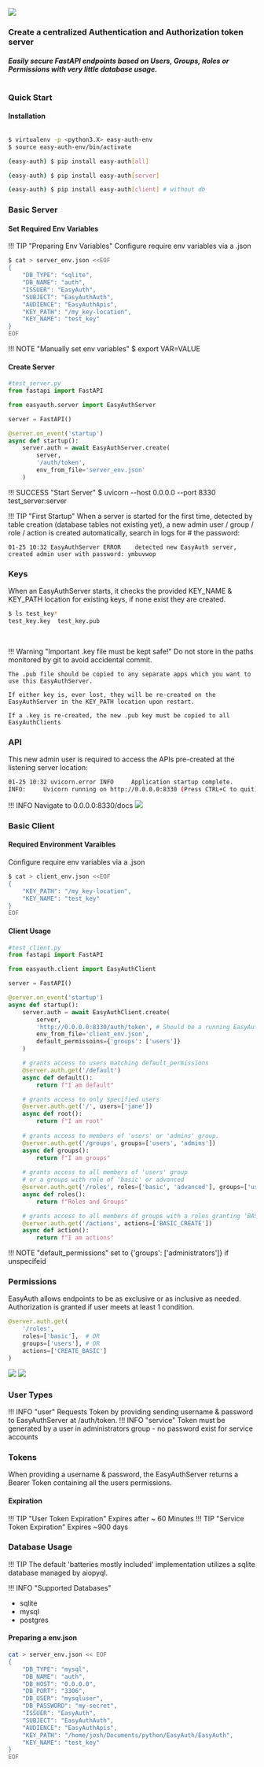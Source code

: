 ![](./images/logo_t.png)
<br>

<h3>Create a centralized Authentication and Authorization token server </h3>

<h5>Easily secure FastAPI endpoints based on Users, Groups, Roles or Permissions with very little database usage. </h5>

#

### Quick Start

#### Installation
```bash

$ virtualenv -p <python3.X> easy-auth-env
$ source easy-auth-env/bin/activate

(easy-auth) $ pip install easy-auth[all]

(easy-auth) $ pip install easy-auth[server] 

(easy-auth) $ pip install easy-auth[client] # without db 

```
###  Basic Server

#### Set Required Env Variables
!!! TIP "Preparing Env Variables"
    Configure require env variables via a .json
```bash
$ cat > server_env.json <<EOF
{
    "DB_TYPE": "sqlite",
    "DB_NAME": "auth",
    "ISSUER": "EasyAuth",
    "SUBJECT": "EasyAuthAuth",
    "AUDIENCE": "EasyAuthApis",
    "KEY_PATH": "/my_key-location",
    "KEY_NAME": "test_key"
}
EOF
```
!!! NOTE "Manually set env variables"
    $ export VAR=VALUE


#### Create Server 
```python
#test_server.py
from fastapi import FastAPI

from easyauth.server import EasyAuthServer

server = FastAPI()

@server.on_event('startup')
async def startup():
    server.auth = await EasyAuthServer.create(
        server, 
        '/auth/token',
        env_from_file='server_env.json'
    )

``` 
!!! SUCCESS "Start Server"
    $ uvicorn --host 0.0.0.0 --port 8330 test_server:server

!!! TIP "First Startup"
    When a server is started for the first time, detected by table creation (database tables not existing yet), a new admin user / group / role / action is created automatically, search in logs for # the password:

```
01-25 10:32 EasyAuthServer ERROR    detected new EasyAuth server, created admin user with password: ymbuvwop
```

### Keys
When an EasyAuthServer starts, it checks the provided KEY_NAME  & KEY_PATH location for existing keys, if none exist they are created.
<br>

```bash
$ ls test_key*
test_key.key  test_key.pub
```
<br>

!!! Warning "Important .key file must be kept safe!"
    Do not store in the paths monitored by git to avoid accidental commit.

    The .pub file should be copied to any separate apps which you want to use this EasyAuthServer.

    If either key is, ever lost, they will be re-created on the EasyAuthServer in the KEY_PATH location upon restart. 

    If a .key is re-created, the new .pub key must be copied to all EasyAuthClients

### API

This new admin user is required to access the APIs pre-created at
the listening server location:
```bash
01-25 10:32 uvicorn.error INFO     Application startup complete.
INFO:     Uvicorn running on http://0.0.0.0:8330 (Press CTRL+C to quit)
```
!!! INFO
    Navigate to 0.0.0.0:8330/docs
![](images/api.png)

### Basic Client

#### Required Environment Varaibles
Configure require env variables via a .json
```Bash
$ cat > client_env.json <<EOF
{
    "KEY_PATH": "/my_key-location",
    "KEY_NAME": "test_key"
}
EOF
```
#### Client Usage

```python
#test_client.py
from fastapi import FastAPI

from easyauth.client import EasyAuthClient

server = FastAPI()

@server.on_event('startup')
async def startup():
    server.auth = await EasyAuthClient.create(
        server, 
        'http://0.0.0.0:8330/auth/token', # Should be a running EasyAuthServer 
        env_from_file='client_env.json',
        default_permissoins={'groups': ['users']}
    )

    # grants access to users matching default_permissions
    @server.auth.get('/default')
    async def default():
        return f"I am default"

    # grants access to only specified users
    @server.auth.get('/', users=['jane'])
    async def root():
        return f"I am root"
    
    # grants access to members of 'users' or 'admins' group.
    @server.auth.get('/groups', groups=['users', 'admins'])
    async def groups():
        return f"I am groups"
    
    # grants access to all members of 'users' group 
    # or a groups with role of 'basic' or advanced
    @server.auth.get('/roles', roles=['basic', 'advanced'], groups=['users'])
    async def roles():
        return f"Roles and Groups"

    # grants access to all members of groups with a roles granting 'BASIC_CREATE'
    @server.auth.get('/actions', actions=['BASIC_CREATE'])
    async def action():
        return f"I am actions"
```
!!! NOTE "default_permissions"
    set to {'groups': ['administrators']} if unspecifeid

### Permissions
EasyAuth allows endpoints to be as exclusive or as inclusive as needed. Authorization is granted if user meets at least 1 condition. 
```python
@server.auth.get(
    '/roles', 
    roles=['basic'],  # OR
    groups=['users'], # OR
    actions=['CREATE_BASIC'] 
)
```

![](images/client.png)
![](images/OAuth.png)

### User Types

!!! INFO "user"
    Requests Token by providing sending username & password to EasyAuthServer at /auth/token. 
!!! INFO "service"
    Token must be generated by a user in administrators group - no password exist for service accounts 

### Tokens

When providing a username & password, the EasyAuthServer returns a Bearer Token containing all the users permissions. 

#### Expiration
!!! TIP "User Token Expiration"
    Expires after ~ 60 Minutes
!!! TIP "Service Token Expiration"
    Expires ~900 days 

### Database Usage
!!! TIP 
    The default 'batteries mostly included' implementation utilizes a sqlite database managed by aiopyql.

!!! INFO "Supported Databases"
- sqlite
- mysql
- postgres

#### Preparing a env.json
```bash
cat > server_env.json << EOF
{
    "DB_TYPE": "mysql",
    "DB_NAME": "auth",
    "DB_HOST": "0.0.0.0",
    "DB_PORT": "3306",
    "DB_USER": "mysqluser",
    "DB_PASSWORD": "my-secret",
    "ISSUER": "EasyAuth",
    "SUBJECT": "EasyAuthAuth",
    "AUDIENCE": "EasyAuthApis",
    "KEY_PATH": "/home/josh/Documents/python/EasyAuth/EasyAuth",
    "KEY_NAME": "test_key"
}
EOF
```
